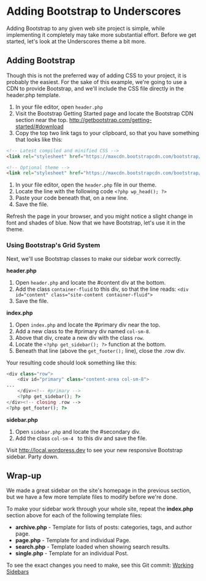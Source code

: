 # Adding Bootstrap to Underscores

Adding Bootstrap to any given web site project is simple, while implementing it completely may take more substantial effort. Before we get started, let's look at the Underscores theme a bit more.

## Adding Bootstrap

Though this is not the preferred way of adding CSS to your project, it is probably the easiest. For the sake of this example, we're going to use a CDN to provide Bootstrap, and we'll include the CSS file directly in the header.php template.

1. In your file editor, open `header.php`
1. Visit the Bootstrap Getting Started page and locate the Bootstrap CDN section near the top. http://getbootstrap.com/getting-started/#download
1. Copy the top two link tags to your clipboard, so that you have something that looks like this:
```html
<!-- Latest compiled and minified CSS -->
<link rel="stylesheet" href="https://maxcdn.bootstrapcdn.com/bootstrap/3.3.5/css/bootstrap.min.css">

<!-- Optional theme -->
<link rel="stylesheet" href="https://maxcdn.bootstrapcdn.com/bootstrap/3.3.5/css/bootstrap-theme.min.css">
```
1. In your file editor, open the `header.php` file in our theme.
1. Locate the line with the following code `<?php wp_head(); ?>`
1. Paste your code beneath that, on a new line.
1. Save the file.

Refresh the page in your browser, and you might notice a slight change in font and shades of blue. Now that we have Bootstrap, let's use it in the theme.

### Using Bootstrap's Grid System

Next, we'll use Bootstrap classes to make our sidebar work correctly.

**header.php**

1. Open `header.php` and locate the #content div at the bottom.
1. Add the class `container-fluid` to this div, so that the line reads: `<div id="content" class="site-content container-fluid">`
1. Save the file.

**index.php**

1. Open `index.php` and locate the #primary div near the top.
1. Add a new class to the #primary div named `col-sm-8`.
1. Above that div, create a new div with the class `row`.
1. Locate the `<?php get_sidebar(); ?>` function at the bottom.
1. Beneath that line (above the `get_footer();` line), close the .row div.

Your resulting code should look something like this:
```php
<div class="row">
	<div id="primary" class="content-area col-sm-8">
...
	</div><!-- #primary -->
	<?php get_sidebar(); ?>
</div><!-- closing .row -->
<?php get_footer(); ?>
```

**sidebar.php**

1. Open `sidebar.php` and locate the #secondary div.
1. Add the class `col-sm-4 ` to this div and save the file.

Visit http://local.wordpress.dev to see your new responsive Bootstrap sidebar. Party down.

## Wrap-up

We made a great sidebar on the site's homepage in the previous section, but we have a few more template files to modify before we're done.

To make your sidebar work through your whole site, repeat the **index.php** section above for each of the following template files:

* **archive.php** - Template for lists of posts: categories, tags, and author page.
* **page.php** - Template for and individual Page.
* **search.php** - Template loaded when showing search results.
* **single.php** - Template for an individual Post.


To see the exact changes you need to make, see this Git commit: [Working Sidebars](https://github.com/daggerhart/Awesomesauce/commit/d0abb973df853e393137701ad9190c057aba2779)